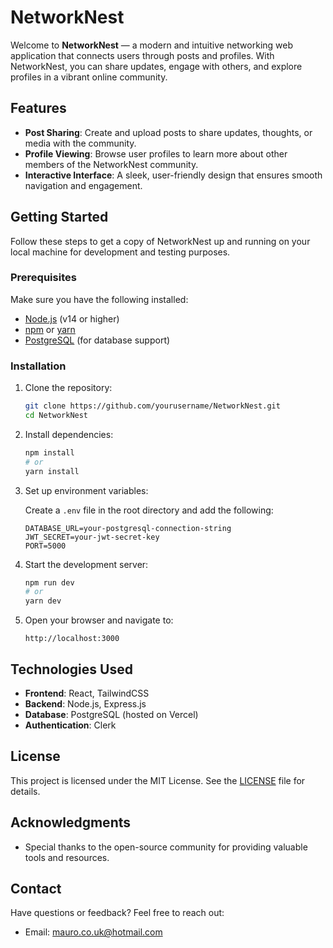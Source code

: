 # NetworkNest

Welcome to **NetworkNest** — a modern and intuitive networking web application that connects users through posts and profiles. With NetworkNest, you can share updates, engage with others, and explore profiles in a vibrant online community.

## Features

- **Post Sharing**: Create and upload posts to share updates, thoughts, or media with the community.
- **Profile Viewing**: Browse user profiles to learn more about other members of the NetworkNest community.
- **Interactive Interface**: A sleek, user-friendly design that ensures smooth navigation and engagement.

## Getting Started

Follow these steps to get a copy of NetworkNest up and running on your local machine for development and testing purposes.

### Prerequisites

Make sure you have the following installed:

- [Node.js](https://nodejs.org/) (v14 or higher)
- [npm](https://www.npmjs.com/) or [yarn](https://yarnpkg.com/)
- [PostgreSQL](https://www.postgresql.org/) (for database support)

### Installation

1. Clone the repository:

   ```bash
   git clone https://github.com/yourusername/NetworkNest.git
   cd NetworkNest
   ```

2. Install dependencies:

   ```bash
   npm install
   # or
   yarn install
   ```

3. Set up environment variables:

   Create a `.env` file in the root directory and add the following:

   ```env
   DATABASE_URL=your-postgresql-connection-string
   JWT_SECRET=your-jwt-secret-key
   PORT=5000
   ```

4. Start the development server:

   ```bash
   npm run dev
   # or
   yarn dev
   ```

5. Open your browser and navigate to:

   ```
   http://localhost:3000
   ```

## Technologies Used

- **Frontend**: React, TailwindCSS
- **Backend**: Node.js, Express.js
- **Database**: PostgreSQL (hosted on Vercel)
- **Authentication**: Clerk

## License

This project is licensed under the MIT License. See the [LICENSE](LICENSE) file for details.

## Acknowledgments

- Special thanks to the open-source community for providing valuable tools and resources.

## Contact

Have questions or feedback? Feel free to reach out:

- Email: mauro.co.uk@hotmail.com
